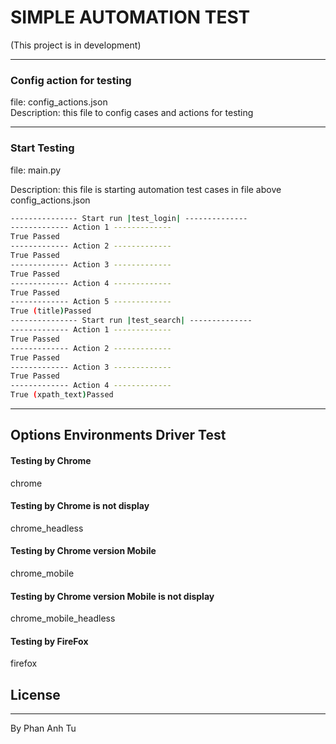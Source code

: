 # SIMPLE AUTOMATION TEST
(This project is in development)
<hr>

### Config action for testing
file: config_actions.json<br />
Description: this file to config cases and actions for testing
<hr>

### Start Testing
file: main.py<br />

Description: this file is starting automation test cases in file above config_actions.json 

```bash
--------------- Start run |test_login| --------------
------------- Action 1 -------------
True Passed
------------- Action 2 -------------
True Passed
------------- Action 3 -------------
True Passed
------------- Action 4 -------------
True Passed
------------- Action 5 -------------
True (title)Passed
--------------- Start run |test_search| --------------
------------- Action 1 -------------
True Passed
------------- Action 2 -------------
True Passed
------------- Action 3 -------------
True Passed
------------- Action 4 -------------
True (xpath_text)Passed
```
<hr>

## Options Environments Driver Test
#### Testing by Chrome<br>
chrome<br>

#### Testing by Chrome is not display<br>
chrome_headless<br>

#### Testing by Chrome version Mobile<br>
chrome_mobile<br>

#### Testing by Chrome version Mobile is not display<br>
chrome_mobile_headless<br>

#### Testing by FireFox<br>
firefox<br>

## License

<hr>

By Phan Anh Tu